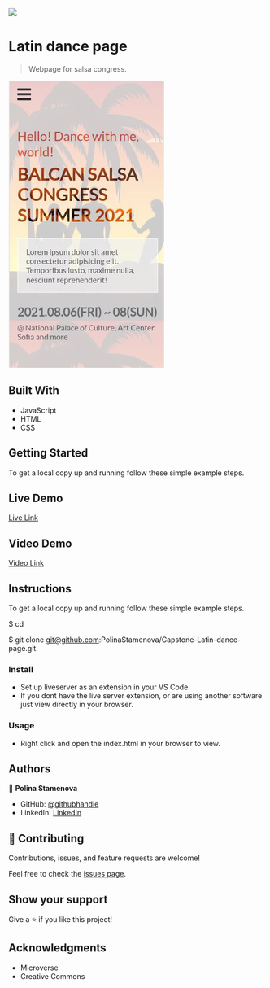 ![](https://img.shields.io/badge/myapp-blueviolet)

# Latin dance page

> Webpage for salsa congress.

![screenshot](./images/demo-picture.JPG)

## Built With

- JavaScript
- HTML
- CSS

## Getting Started

To get a local copy up and running follow these simple example steps.

## Live Demo

[Live Link](https://polinastamenova.github.io/Capstone-Latin-dance-page/)

## Video Demo

[Video Link](https://www.loom.com/share/02274ccc2f1443a092f631e37c581554)

## Instructions

To get a local copy up and running follow these simple example steps.

$ cd <folder>

$ git clone git@github.com:PolinaStamenova/Capstone-Latin-dance-page.git

### Install

- Set up liveserver as an extension in your VS Code.
- If you dont have the live server extension, or are using another software just view directly in your browser.

### Usage

- Right click and open the index.html in your browser to view.

## Authors

👤 **Polina Stamenova**

- GitHub: [@githubhandle](https://github.com/PolinaStamenova)
- LinkedIn: [LinkedIn](https://www.linkedin.com/in/polina-stamenova-a60766112/)

## 🤝 Contributing

Contributions, issues, and feature requests are welcome!

Feel free to check the [issues page](https://github.com/PolinaStamenova/Capstone-Latin-dance-page/issues).

## Show your support

Give a ⭐️ if you like this project!

## Acknowledgments

- Microverse
- Creative Commons
